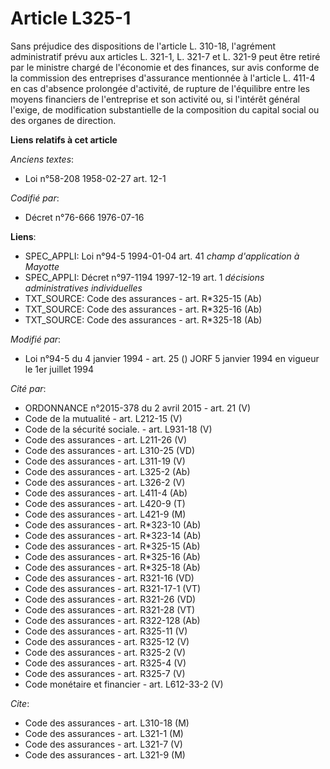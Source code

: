 # Article L325-1

Sans préjudice des dispositions de l'article L. 310-18, l'agrément administratif prévu aux articles L. 321-1, L. 321-7 et L.
321-9 peut être retiré par le ministre chargé de l'économie et des finances, sur avis conforme de la commission des
entreprises d'assurance mentionnée à l'article L. 411-4 en cas d'absence prolongée d'activité, de rupture de l'équilibre
entre les moyens financiers de l'entreprise et son activité ou, si l'intérêt général l'exige, de modification substantielle
de la composition du capital social ou des organes de direction.

**Liens relatifs à cet article**

_Anciens textes_:

  - Loi n°58-208 1958-02-27 art. 12-1

_Codifié par_:

  - Décret n°76-666 1976-07-16

**Liens**:

  - SPEC_APPLI: Loi n°94-5 1994-01-04 art. 41 *champ d'application à Mayotte*
  - SPEC_APPLI: Décret n°97-1194 1997-12-19 art. 1 *décisions administratives individuelles*
  - TXT_SOURCE: Code des assurances - art. R*325-15 (Ab)
  - TXT_SOURCE: Code des assurances - art. R*325-16 (Ab)
  - TXT_SOURCE: Code des assurances - art. R*325-18 (Ab)

_Modifié par_:

  - Loi n°94-5 du 4 janvier 1994 - art. 25 () JORF 5 janvier 1994 en vigueur le 1er juillet 1994

_Cité par_:

  - ORDONNANCE n°2015-378 du 2 avril 2015 - art. 21 (V)
  - Code de la mutualité - art. L212-15 (V)
  - Code de la sécurité sociale. - art. L931-18 (V)
  - Code des assurances - art. L211-26 (V)
  - Code des assurances - art. L310-25 (VD)
  - Code des assurances - art. L311-19 (V)
  - Code des assurances - art. L325-2 (Ab)
  - Code des assurances - art. L326-2 (V)
  - Code des assurances - art. L411-4 (Ab)
  - Code des assurances - art. L420-9 (T)
  - Code des assurances - art. L421-9 (M)
  - Code des assurances - art. R*323-10 (Ab)
  - Code des assurances - art. R*323-14 (Ab)
  - Code des assurances - art. R*325-15 (Ab)
  - Code des assurances - art. R*325-16 (Ab)
  - Code des assurances - art. R*325-18 (Ab)
  - Code des assurances - art. R321-16 (VD)
  - Code des assurances - art. R321-17-1 (VT)
  - Code des assurances - art. R321-26 (VD)
  - Code des assurances - art. R321-28 (VT)
  - Code des assurances - art. R322-128 (Ab)
  - Code des assurances - art. R325-11 (V)
  - Code des assurances - art. R325-12 (V)
  - Code des assurances - art. R325-2 (V)
  - Code des assurances - art. R325-4 (V)
  - Code des assurances - art. R325-7 (V)
  - Code monétaire et financier - art. L612-33-2 (V)

_Cite_:

  - Code des assurances - art. L310-18 (M)
  - Code des assurances - art. L321-1 (M)
  - Code des assurances - art. L321-7 (V)
  - Code des assurances - art. L321-9 (M)
